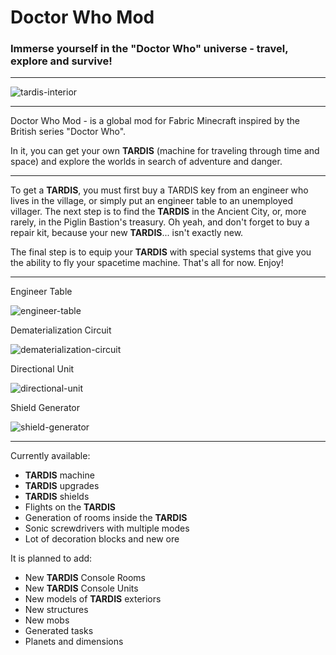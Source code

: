 # Doctor Who Mod

### Immerse yourself in the "Doctor Who" universe - travel, explore and survive!

***
![tardis-interior](https://i.imgur.com/hZ6cm3L.png "TARDIS Exterior")
***

Doctor Who Mod - is a global mod for Fabric Minecraft inspired by the British series "Doctor Who".

In it, you can get your own **TARDIS** (machine for traveling through time and space) and explore the worlds in search
of adventure and danger.

***
To get a **TARDIS**, you must first buy a TARDIS key from an engineer who lives in the village,
or simply put an engineer table to an unemployed villager.
The next step is to find the **TARDIS** in the Ancient City, or, more rarely, in the Piglin Bastion's treasury.
Oh yeah, and don't forget to buy a repair kit, because your new **TARDIS**... isn't exactly new.

The final step is to equip your **TARDIS** with special systems that give you the ability to fly your spacetime machine.
That's all for now. Enjoy!
***
Engineer Table

![engineer-table](https://i.imgur.com/Qc1WesX.png "Engineer Table")

Dematerialization Circuit

![dematerialization-circuit](https://i.imgur.com/1OH0BRU.png "Dematerialization Circuit")

Directional Unit

![directional-unit](https://i.imgur.com/6TLiMWK.png "Directional Unit")

Shield Generator

![shield-generator](https://i.imgur.com/AUHbn53.png "Shield Generator")
***

Currently available:

* **TARDIS** machine
* **TARDIS** upgrades
* **TARDIS** shields
* Flights on the **TARDIS**
* Generation of rooms inside the **TARDIS**
* Sonic screwdrivers with multiple modes
* Lot of decoration blocks and new ore

It is planned to add:

* New **TARDIS** Console Rooms
* New **TARDIS** Console Units
* New models of **TARDIS** exteriors
* New structures
* New mobs
* Generated tasks
* Planets and dimensions

